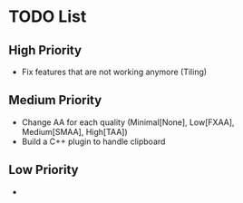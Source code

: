 # TODO List

## High Priority
- Fix features that are not working anymore (Tiling)

## Medium Priority
- Change AA for each quality (Minimal[None], Low[FXAA], Medium[SMAA], High[TAA])
- Build a C++ plugin to handle clipboard

## Low Priority
-
